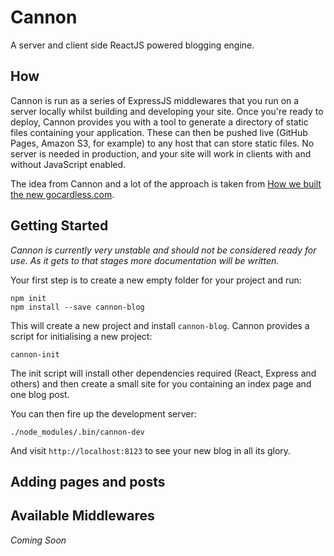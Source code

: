 # Cannon

A server and client side ReactJS powered blogging engine.

## How

Cannon is run as a series of ExpressJS middlewares that you run on a server
locally whilst building and developing your site. Once you're ready to deploy,
Cannon provides you with a tool to generate a directory of static files
containing your application. These can then be pushed live (GitHub Pages, Amazon
S3, for example) to any host that can store static files. No server is needed in
production, and your site will work in clients with and without JavaScript
enabled.

The idea from Cannon and a lot of the approach is taken from [How we built the
new
gocardless.com](https://gocardless.com/blog/how-we-built-the-new-gocardless.com/).

## Getting Started

_Cannon is currently very unstable and should not be considered ready for use. As
it gets to that stages more documentation will be written._

Your first step is to create a new empty folder for your project and run:

```
npm init
npm install --save cannon-blog
```

This will create a new project and install `cannon-blog`. Cannon provides a
script for initialising a new project:

```
cannon-init
```

The init script will install other dependencies required (React, Express and
others) and then create a small site for you containing an index page and one
blog post.

You can then fire up the development server:

```
./node_modules/.bin/cannon-dev
```

And visit `http://localhost:8123` to see your new blog in all its glory.

## Adding pages and posts


## Available Middlewares

_Coming Soon_
